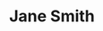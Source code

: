 ---
permalink: false
cardImage: /assets/images/image-9.png
title: Jane Smith
description: Front-end developer
tags: employees
---